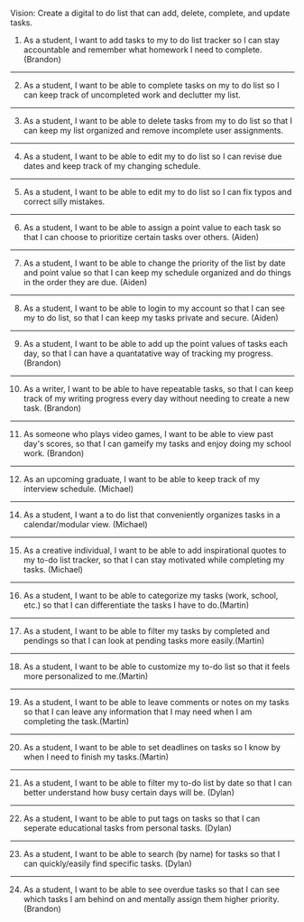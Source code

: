 Vision: Create a digital to do list that can add, delete, complete, and update tasks. 

1. As a student, I want to add tasks to my to do list tracker so I can stay accountable and remember what homework I need to complete. (Brandon)
---
2. As a student, I want to be able to complete tasks on my to do list so I can keep track of uncompleted work and declutter my list.
---
3. As a student, I want to be able to delete tasks from my to do list so that I can keep my list organized and remove incomplete user assignments.
---
4. As a student, I want to be able to edit my to do list so I can revise due dates and keep track of my changing schedule. 
---
5. As a student, I want to be able to edit my to do list so I can fix typos and correct silly mistakes.
---
6. As a student, I want to be able to assign a point value to each task so that I can choose to prioritize certain tasks over others. (Aiden)
---
7. As a student, I want to be able to change the priority of the list by date and point value so that I can keep my schedule organized and do things in the order they are due. (Aiden)
---
8. As a student, I want to be able to login to my account so that I can see my to do list, so that I can keep my tasks private and secure. (Aiden)
---
9. As a student, I want to be able to add up the point values of tasks each day, so that I can have a quantatative way of tracking my progress. (Brandon)
---
10. As a writer, I want to be able to have repeatable tasks, so that I can keep track of my writing progress every day without needing to create a new task. (Brandon)
---
11. As someone who plays video games, I want to be able to view past day's scores, so that I can gameify my tasks and enjoy doing my school work. (Brandon)
---
12. As an upcoming graduate, I want to be able to keep track of my interview schedule. (Michael)
---
14. As a student, I want a to do list that conveniently organizes tasks in a calendar/modular view. (Michael)
---
15. As a creative individual, I want to be able to add inspirational quotes to my to-do list tracker, so that I can stay motivated while completing my tasks. (Michael)
---
16. As a student, I want to be able to categorize my tasks (work, school, etc.) so that I can differentiate the tasks I have to do.(Martin)
---
17. As a student, I want to be able to filter my tasks by completed and pendings so that I can look at pending tasks more easily.(Martin)
---
18. As a student, I want to be able to customize my to-do list so that it feels more personalized to me.(Martin)
---
19. As a student, I want to be able to leave comments or notes on my tasks so that I can leave any information that I may need when I am completing the task.(Martin)
---
20. As a student, I want to be able to set deadlines on tasks so I know by when I need to finish my tasks.(Martin)
---
21. As a student, I want to be able to filter my to-do list by date so that I can better understand how busy certain days will be. (Dylan)
---
22. As a student, I want to be able to put tags on tasks so that I can seperate educational tasks from personal tasks. (Dylan)
---
23. As a student, I want to be able to search (by name) for tasks so that I can quickly/easily find specific tasks. (Dylan)
---
24. As a student, I want to be able to see overdue tasks so that I can see which tasks I am behind on and mentally assign them higher priority. (Brandon)

